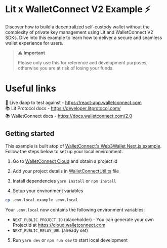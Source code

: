 # Lit x WalletConnect V2 Example ⚡️

Discover how to build a decentralized self-custody wallet without the complexity of private key management using Lit and WalletConnect V2 SDKs. Dive into this example to learn how to deliver a secure and seamless wallet experience for users.

> ⚠️ **Important**
>
> Please only use this for reference and development purposes, otherwise you are at risk of losing your funds.

# Useful links

🔗 Live dapp to test against - https://react-app.walletconnect.com <br />
📚 Lit Protocol docs - https://developer.litprotocol.com/ <br />
📚 WalletConnect docs - https://docs.walletconnect.com/2.0

## Getting started

This example is built atop of [WalletConnect's Web3Wallet Next.js example](https://github.com/WalletConnect/web-examples/tree/main/wallets/react-web3wallet). Follow the steps below to set up your local environment.

1. Go to [WalletConnect Cloud](https://cloud.walletconnect.com/sign-in) and obtain a project id

2. Add your project details in [WalletConnectUtil.ts](https://github.com/WalletConnect/web-examples/blob/main/wallets/react-wallet-v2/src/utils/WalletConnectUtil.ts) file

3. Install dependencies `yarn install` or `npm install`

4. Setup your environment variables

```bash
cp .env.local.example .env.local
```

Your `.env.local` now contains the following environment variables:

- `NEXT_PUBLIC_PROJECT_ID` (placeholder) - You can generate your own ProjectId at https://cloud.walletconnect.com
- `NEXT_PUBLIC_RELAY_URL` (already set)

5. Run `yarn dev` or `npm run dev` to start local development